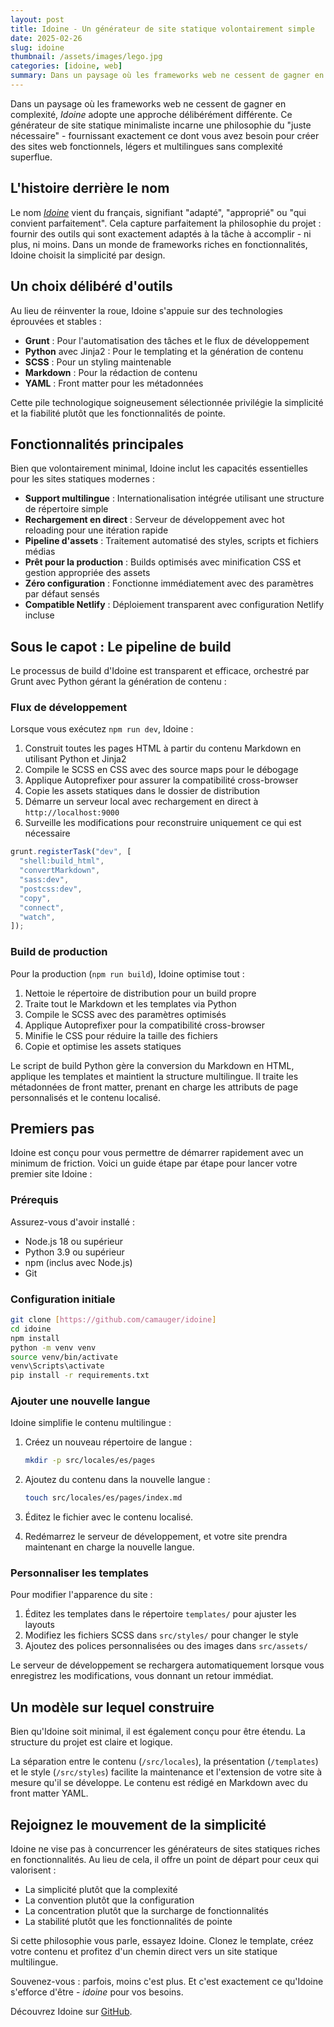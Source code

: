 ```yaml
---
layout: post
title: Idoine - Un générateur de site statique volontairement simple
date: 2025-02-26
slug: idoine
thumbnail: /assets/images/lego.jpg
categories: [idoine, web]
summary: Dans un paysage où les frameworks web ne cessent de gagner en complexité, _Idoine_ adopte une approche délibérément différente. Ce générateur de site statique minimaliste incarne une philosophie du "juste nécessaire" - fournissant exactement ce dont vous avez besoin pour créer des sites web fonctionnels, légers et multilingues sans complexité superflue.
---
```


Dans un paysage où les frameworks web ne cessent de gagner en complexité, _Idoine_ adopte une approche délibérément différente. Ce générateur de site statique minimaliste incarne une philosophie du "juste nécessaire" - fournissant exactement ce dont vous avez besoin pour créer des sites web fonctionnels, légers et multilingues sans complexité superflue.

## L'histoire derrière le nom

Le nom [_Idoine_](https://github.com/camauger/idoine) vient du français, signifiant "adapté", "approprié" ou "qui convient parfaitement". Cela capture parfaitement la philosophie du projet : fournir des outils qui sont exactement adaptés à la tâche à accomplir - ni plus, ni moins. Dans un monde de frameworks riches en fonctionnalités, Idoine choisit la simplicité par design.

## Un choix délibéré d'outils

Au lieu de réinventer la roue, Idoine s'appuie sur des technologies éprouvées et stables :

- **Grunt** : Pour l'automatisation des tâches et le flux de développement
- **Python** avec Jinja2 : Pour le templating et la génération de contenu
- **SCSS** : Pour un styling maintenable
- **Markdown** : Pour la rédaction de contenu
- **YAML** : Front matter pour les métadonnées

Cette pile technologique soigneusement sélectionnée privilégie la simplicité et la fiabilité plutôt que les fonctionnalités de pointe.

## Fonctionnalités principales

Bien que volontairement minimal, Idoine inclut les capacités essentielles pour les sites statiques modernes :

- **Support multilingue** : Internationalisation intégrée utilisant une structure de répertoire simple
- **Rechargement en direct** : Serveur de développement avec hot reloading pour une itération rapide
- **Pipeline d'assets** : Traitement automatisé des styles, scripts et fichiers médias
- **Prêt pour la production** : Builds optimisés avec minification CSS et gestion appropriée des assets
- **Zéro configuration** : Fonctionne immédiatement avec des paramètres par défaut sensés
- **Compatible Netlify** : Déploiement transparent avec configuration Netlify incluse

## Sous le capot : Le pipeline de build

Le processus de build d'Idoine est transparent et efficace, orchestré par Grunt avec Python gérant la génération de contenu :

### Flux de développement

Lorsque vous exécutez `npm run dev`, Idoine :

1. Construit toutes les pages HTML à partir du contenu Markdown en utilisant Python et Jinja2
2. Compile le SCSS en CSS avec des source maps pour le débogage
3. Applique Autoprefixer pour assurer la compatibilité cross-browser
4. Copie les assets statiques dans le dossier de distribution
5. Démarre un serveur local avec rechargement en direct à `http://localhost:9000`
6. Surveille les modifications pour reconstruire uniquement ce qui est nécessaire

```javascript
grunt.registerTask("dev", [
  "shell:build_html",
  "convertMarkdown",
  "sass:dev",
  "postcss:dev",
  "copy",
  "connect",
  "watch",
]);
```

### Build de production

Pour la production (`npm run build`), Idoine optimise tout :

1. Nettoie le répertoire de distribution pour un build propre
2. Traite tout le Markdown et les templates via Python
3. Compile le SCSS avec des paramètres optimisés
4. Applique Autoprefixer pour la compatibilité cross-browser
5. Minifie le CSS pour réduire la taille des fichiers
6. Copie et optimise les assets statiques

Le script de build Python gère la conversion du Markdown en HTML, applique les templates et maintient la structure multilingue. Il traite les métadonnées de front matter, prenant en charge les attributs de page personnalisés et le contenu localisé.

## Premiers pas

Idoine est conçu pour vous permettre de démarrer rapidement avec un minimum de friction. Voici un guide étape par étape pour lancer votre premier site Idoine :

### Prérequis

Assurez-vous d'avoir installé :

- Node.js 18 ou supérieur
- Python 3.9 ou supérieur
- npm (inclus avec Node.js)
- Git

### Configuration initiale

```bash
git clone [https://github.com/camauger/idoine]
cd idoine
npm install
python -m venv venv
source venv/bin/activate
venv\Scripts\activate
pip install -r requirements.txt
```

### Ajouter une nouvelle langue

Idoine simplifie le contenu multilingue :

1. Créez un nouveau répertoire de langue :

   ```bash
   mkdir -p src/locales/es/pages
   ```

2. Ajoutez du contenu dans la nouvelle langue :

   ```bash
   touch src/locales/es/pages/index.md
   ```

3. Éditez le fichier avec le contenu localisé.
4. Redémarrez le serveur de développement, et votre site prendra maintenant en charge la nouvelle langue.

### Personnaliser les templates

Pour modifier l'apparence du site :

1. Éditez les templates dans le répertoire `templates/` pour ajuster les layouts
2. Modifiez les fichiers SCSS dans `src/styles/` pour changer le style
3. Ajoutez des polices personnalisées ou des images dans `src/assets/`

Le serveur de développement se rechargera automatiquement lorsque vous enregistrez les modifications, vous donnant un retour immédiat.

## Un modèle sur lequel construire

Bien qu'Idoine soit minimal, il est également conçu pour être étendu. La structure du projet est claire et logique.

La séparation entre le contenu (`/src/locales`), la présentation (`/templates`) et le style (`/src/styles`) facilite la maintenance et l'extension de votre site à mesure qu'il se développe. Le contenu est rédigé en Markdown avec du front matter YAML.

## Rejoignez le mouvement de la simplicité

Idoine ne vise pas à concurrencer les générateurs de sites statiques riches en fonctionnalités. Au lieu de cela, il offre un point de départ pour ceux qui valorisent :

- La simplicité plutôt que la complexité
- La convention plutôt que la configuration
- La concentration plutôt que la surcharge de fonctionnalités
- La stabilité plutôt que les fonctionnalités de pointe

Si cette philosophie vous parle, essayez Idoine. Clonez le template, créez votre contenu et profitez d'un chemin direct vers un site statique multilingue.

Souvenez-vous : parfois, moins c'est plus. Et c'est exactement ce qu'Idoine s'efforce d'être - _idoine_ pour vos besoins.

Découvrez Idoine sur [GitHub](https://github.com/camauger/idoine).
